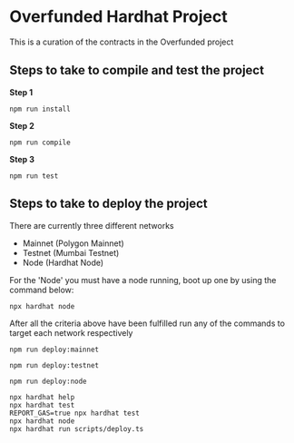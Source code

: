 # Overfunded Hardhat Project
This is a curation of the contracts in the Overfunded project



## Steps to take to compile and test the project
**Step 1**
```shell
npm run install
```
**Step 2**
```shell
npm run compile
```
**Step 3**
```shell
npm run test
```

## Steps to take to deploy the project
There are currently three different networks
- Mainnet (Polygon Mainnet)
- Testnet (Mumbai Testnet)
- Node (Hardhat Node)
  
For the 'Node' you must have a node running, boot up one by using the command below:
```shell
npx hardhat node
```
After all the criteria above have been fulfilled run any of the commands to target each network respectively

```shell
npm run deploy:mainnet
```
```shell
npm run deploy:testnet
```
```shell
npm run deploy:node
```

```shell
npx hardhat help
npx hardhat test
REPORT_GAS=true npx hardhat test
npx hardhat node
npx hardhat run scripts/deploy.ts
```
